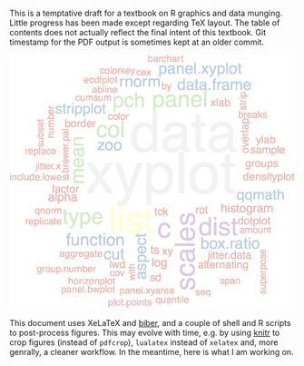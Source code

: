 This is a temptative draft for a textbook on R graphics and data
munging. Little progress has been made except regarding TeX layout. The
table of contents does not actually reflect the final intent of this
textbook. Git timestamp for the PDF output is sometimes kept at an older
commit.

![wordcloud](https://github.com/chlalanne/vizRguide/raw/master/wcindex.png)

This document uses XeLaTeX and
[biber](http://biblatex-biber.sourceforge.net/), and a couple of shell and R
scripts to post-process figures. This may evolve with time, e.g. by using
[knitr](http://yihui.name/knitr/) to crop figures (instead of `pdfcrop`),
`lualatex` instead of `xelatex` and, more genrally, a cleaner workflow. In
the meantime, here is what I am working on. 
